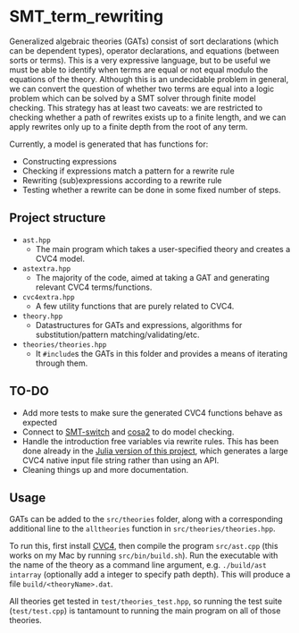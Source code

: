 # SMT_term_rewriting

Generalized algebraic theories (GATs) consist of sort declarations (which can be dependent types), operator declarations, and equations (between sorts or terms). This is a very expressive language, but to be useful we must be able to identify when terms are equal or not equal modulo the equations of the theory. Although this is an undecidable problem in general, we can convert the question of whether two terms are equal into a logic problem which can be solved by a SMT solver through finite model checking. This strategy has at least two caveats: we are restricted to checking whether a path of rewrites exists up to a finite length, and we can apply rewrites only up to a finite depth from the root of any term.

Currently, a model is generated that has functions for:
 - Constructing expressions
 - Checking if expressions match a pattern for a rewrite rule
 - Rewriting (sub)expressions according to a rewrite rule
 - Testing whether a rewrite can be done in some fixed number of steps.

## Project structure
- `ast.hpp`
    - The main program which takes a user-specified theory and creates a CVC4 model.
- `astextra.hpp`
    - The majority of the code, aimed at taking a GAT and generating relevant CVC4 terms/functions.
- `cvc4extra.hpp`
    - A few utility functions that are purely related to CVC4.
- `theory.hpp`
    - Datastructures for GATs and expressions, algorithms for substitution/pattern matching/validating/etc.
- `theories/theories.hpp`
    - It `#include`s the GATs in this folder and provides a means of iterating through them.

## TO-DO
 - Add more tests to make sure the generated CVC4 functions behave as expected
 - Connect to [SMT-switch](https://github.com/makaimann/smt-switch) and [cosa2](https://github.com/upscale-project/cosa2) to do model checking.
 - Handle the introduction free variables via rewrite rules. This has been done already in the [Julia version of this project](https://kris-brown.github.io/AlgebraicTypeTheory.jl/dev/), which generates a large CVC4 native input file string rather than using an API.
 - Cleaning things up and more documentation.

## Usage

GATs can be added to the `src/theories` folder, along with a corresponding additional line to the `alltheories` function in `src/theories/theories.hpp`.

To run this, first install [CVC4](https://github.com/CVC4/CVC4), then compile the program `src/ast.cpp` (this works on my Mac by running `src/bin/build.sh`). Run the executable with the name of the theory as a command line argument, e.g. `./build/ast intarray` (optionally add a integer to specify path depth). This will produce a file `build/<theoryName>.dat`.

All theories get tested in `test/theories_test.hpp`, so running the test suite (`test/test.cpp`) is tantamount to running the main program on all of those theories.